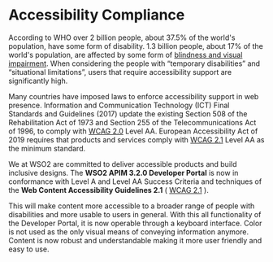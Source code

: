 # Accessibility Compliance

According to WHO over 2 billion people, about 37.5% of the world's population, have some form of disability. 
1.3 billion people, about 17% of the world's population, are affected by some form of [blindness and visual impairment](https://www.who.int/news-room/fact-sheets/detail/blindness-and-visual-impairment). When considering the people with “temporary disabilities” and “situational limitations”, users that require accessibility support are significantly high.

Many countries have imposed laws to enforce accessibility support in web presence. Information and Communication Technology (ICT) Final Standards and Guidelines (2017) update the existing Section 508 of the Rehabilitation Act of 1973 and Section 255 of the Telecommunications Act of 1996, to comply with [WCAG 2.0](https://www.w3.org/TR/WCAG20/) Level AA. European Accessibility Act of 2019 requires that products and services comply with [WCAG 2.1](https://www.w3.org/TR/WCAG21/) Level AA as the minimum standard.

We at WSO2 are committed to deliver accessible products and build inclusive designs. The **WSO2 APIM 3.2.0 Developer Portal** is now in conformance with Level A and Level AA Success Criteria and techniques of the **Web Content Accessibility Guidelines 2.1** ( [WCAG 2.1](https://www.w3.org/WAI/WCAG21/quickref/?showtechniques=111%2C123%2C141%2C143%2C144%2C146%2C1412%2C1413%2C211%2C231%2C243%2C244%2C245%2C246%2C247%2C248%2C249%2C2410%2C251%2C252%2C253%2C254%2C311%2C316%2C321%2C322%2C323%2C324%2C325%2C331%2C332%2C411%2C412%2C1411&currentsidebar=%23col_overview&levels=aaa&technologies=smil%2Cpdf%2Cflash%2Csl) ).

This will make content more accessible to a broader range of people with disabilities and more usable to users in general. With this all functionality of the Developer Portal, it is now operable through a keyboard interface. Color is not used as the only visual means of conveying information anymore. Content is now robust and understandable making it more user friendly and easy to use.
